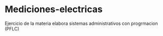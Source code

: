 # Mediciones-electricas
Ejercicio de la materia elabora sistemas administrativos con progrmacion (PFLC)
